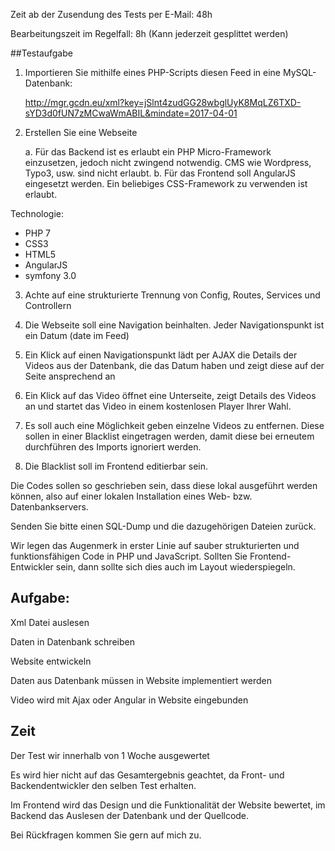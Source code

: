 Zeit ab der Zusendung des Tests per E-Mail: 48h

Bearbeitungszeit im Regelfall: 8h (Kann jederzeit gesplittet werden)


##Testaufgabe 
 

1. Importieren Sie mithilfe eines PHP-Scripts diesen Feed in eine MySQL-Datenbank:
 
    http://mgr.gcdn.eu/xml?key=jSlnt4zudGG28wbglUyK8MqLZ6TXD-sYD3d0fUN7zMCwaWmABIL&mindate=2017-04-01 

 
2. Erstellen Sie eine Webseite
 
    a. Für das Backend ist es erlaubt ein PHP Micro-Framework einzusetzen, jedoch nicht zwingend notwendig. CMS wie Wordpress, Typo3, usw. sind nicht erlaubt. 
    b. Für das Frontend soll AngularJS eingesetzt werden. Ein beliebiges CSS-Framework zu verwenden ist erlaubt. 

Technologie:
    
+ PHP 7
+ CSS3
+ HTML5
+ AngularJS
+ symfony 3.0


3. Achte auf eine strukturierte Trennung von Config, Routes, Services und Controllern 
 

4. Die Webseite soll eine Navigation beinhalten. Jeder Navigationspunkt ist ein Datum (date im Feed) 


5. Ein Klick auf einen Navigationspunkt lädt per AJAX die Details der Videos aus der Datenbank, die das Datum haben und zeigt diese auf der Seite ansprechend an 

6. Ein Klick auf das Video öffnet eine Unterseite, zeigt Details des Videos an und startet das Video in einem kostenlosen Player Ihrer Wahl. 

7. Es soll auch eine Möglichkeit geben einzelne Videos zu entfernen. Diese sollen in einer Blacklist eingetragen werden, damit diese bei erneutem durchführen des Imports ignoriert werden. 

8. Die Blacklist soll im Frontend editierbar sein. 

Die Codes sollen so geschrieben sein, dass diese lokal ausgeführt werden können, also auf einer lokalen Installation eines Web- bzw. Datenbankservers. 

Senden Sie bitte einen SQL-Dump und die dazugehörigen Dateien zurück. 

Wir legen das Augenmerk in erster Linie auf sauber strukturierten und funktionsfähigen Code in PHP und JavaScript. Sollten Sie Frontend-Entwickler sein, dann sollte sich dies auch im Layout wiederspiegeln. 
 

## Aufgabe:

Xml Datei auslesen

Daten in Datenbank schreiben

Website entwickeln

Daten aus Datenbank müssen in Website implementiert werden

Video wird mit Ajax oder Angular in Website eingebunden


## Zeit

Der Test wir innerhalb von 1 Woche ausgewertet

Es wird hier nicht auf das Gesamtergebnis geachtet, da Front- und Backendentwickler den selben Test erhalten.

Im Frontend wird das Design und die Funktionalität der Website bewertet, im Backend das Auslesen der Datenbank und der Quellcode.

 

Bei Rückfragen kommen Sie gern auf mich zu.
